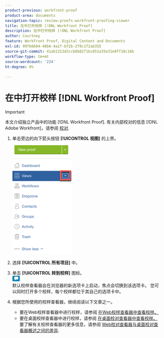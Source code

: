 ```yaml
---
product-previous: workfront-proof
product-area: documents
navigation-topic: review-proofs-workfront-proofing-viewer
title: 在中打开校样 [!DNL Workfront Proof]
description: 在中打开校样 [!DNL Workfront Proof]
author: Courtney
feature: Workfront Proof, Digital Content and Documents
exl-id: 99fb6684-48b6-4a1f-bf2b-2f8c1f2ab355
source-git-commit: 41ab1312d2ccb8b8271bc851a35e31e9ff18c16b
workflow-type: tm+mt
source-wordcount: '224'
ht-degree: 0%

---
```


# 在中打开校样 [!DNL Workfront Proof]

>[!IMPORTANT]
>
>本文介绍独立产品中的功能 [!DNL Workfront Proof]. 有关内部校对的信息 [!DNL Adobe Workfront]，请参阅 [校对](../../../review-and-approve-work/proofing/proofing.md).

1. 单击旁边的向下箭头按钮 **[!UICONTROL 视图]** 的上界。\
   ![Down_arrow_next_to_Views.png](assets/down-arrow-next-to-views-193x371.png)

1. 选择 **[!UICONTROL 所有项目]** 中。
1. 单击 **[!UICONTROL 转到校样]** 图标。\
   ![Go_to_Proof_blue_icon.png](assets/go-to-proof-blue-icon.png)\
   默认校样查看器会在浏览器的新选项卡上启动，焦点会切换到该选项卡。 您可以同时打开多个校样，每个校样都位于其自己的选项卡中。

1. 根据您所使用的校样查看器，继续阅读以下文章之一。

   * 要在Web校样查看器中进行校样，请参阅 [在Web校样查看器中查看校样。](https://support.workfront.com/hc/en-us/sections/115000275214)
   * 要在桌面校样查看器中进行校样，请参阅 [在桌面校对查看器中查看校样。](https://support.workfront.com/hc/en-us/search/click?data=BAh7CjoHaWRsKwjm7%2BTRUwA6CXR5cGVJIgxhcnRpY2xlBjoGRVQ6CHVybEkiVC9oYy9lbi11cy9hcnRpY2xlcy8zNjAwMDM3MjczMzQtUmV2aWV3aW5nLVByb29mcy1pbi10aGUtRGVza3RvcC1Qcm9vZmluZy1WaWV3ZXIGOwdUOg5zZWFyY2hfaWRJIik0NDIyMjdkZi0zYTA4LTQ2YjItYTdkMy1kYzM1YjhlN2U4MjUGOwdGOglyYW5raQc%3D--2056c434cf6f4f97ca87532493ebfeb67ca07b63)
   要了解有关校样查看器的更多信息，请参阅 [Web校对查看器与桌面校对查看器概述之间的差异](../../../review-and-approve-work/proofing/proofing-overview/understand-differences-between-web-viewer.md).
